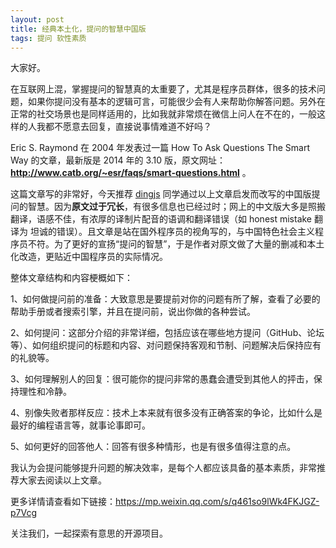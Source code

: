 ```yaml
---
layout: post
title: 经典本土化，提问的智慧中国版
tags: 提问 软性素质
---
```


大家好。

在互联网上混，掌握提问的智慧真的太重要了，尤其是程序员群体，很多的技术问题，如果你提问没有基本的逻辑可言，可能很少会有人来帮助你解答问题。另外在正常的社交场景也是同样适用的，比如我就非常烦在微信上问人在不在的，一般这样的人我都不愿意去回复，直接说事情难道不好吗？

Eric S. Raymond 在 2004 年发表过一篇 How To Ask Questions The Smart Way 的文章，最新版是 2014 年的 3.10 版，原文网址： **http://www.catb.org/~esr/faqs/smart-questions.html** 。

这篇文章写的非常好，今天推荐 [dingjs](https://github.com/dingjs) 同学通过以上文章启发而改写的中国版提问的智慧。因为**原文过于冗长**，有很多信息也已经过时；网上的中文版大多是照搬翻译，语感不佳，有浓厚的译制片配音的语调和翻译错误（如 honest mistake 翻译为 坦诚的错误）。且文章是站在国外程序员的视角写的，与中国特色社会主义程序员不符。为了更好的宣扬“提问的智慧”，于是作者对原文做了大量的删减和本土化改造，更贴近中国程序员的实际情况。

整体文章结构和内容梗概如下：

1、如何做提问前的准备：大致意思是要提前对你的问题有所了解，查看了必要的帮助手册或者搜索引擎，并且在提问前，说出你做的各种尝试。

2、如何提问：这部分介绍的非常详细，包括应该在哪些地方提问（GitHub、论坛等）、如何组织提问的标题和内容、对问题保持客观和节制、问题解决后保持应有的礼貌等。

3、如何理解别人的回复：很可能你的提问非常的愚蠢会遭受到其他人的抨击，保持理性和冷静。

4、别像失败者那样反应：技术上本来就有很多没有正确答案的争论，比如什么是最好的编程语言等，就事论事即可。

5、如何更好的回答他人：回答有很多种情形，也是有很多值得注意的点。

我认为会提问能够提升问题的解决效率，是每个人都应该具备的基本素质，非常推荐大家去阅读以上文章。

更多详情请查看如下链接：https://mp.weixin.qq.com/s/q461so9lWk4FKJGZ-p7Vcg


关注我们，一起探索有意思的开源项目。
